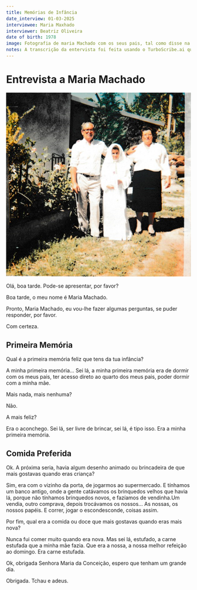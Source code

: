 ```yaml
---
title: Memórias de Infância
date_interview: 01-03-2025
interviewee: Maria Maxhado
interviewer: Beatriz Oliveira
date of birth: 1978
image: Fotografia de maria Machado com os seus pais, tal como disse na entervista, é a memória mais feliz que tem.
notes: A transcrição da entervista foi feita usando o TurboScribe.ai que converteu o texto para um formato Txt que depois teve que ser revisto mas tornou o processo mais fácil e rápido. Depois decidi passar a entervista para um formato Markdown para poder organizar melhor. 
---
```


# Entrevista a Maria Machado

![Maria Machado com os seus pais](Fotografia_Maria.png)

<interviewer>Olá, boa tarde. Pode-se apresentar, por favor?</interviewer>

<interviewee>Boa tarde, o meu nome é Maria Machado.</interviewee>

<interviewer>Pronto, Maria Machado, eu vou-lhe fazer algumas perguntas, se puder responder, por favor.</interviewer>

<interviewee>Com certeza.</interviewee>


## Primeira Memória


<interviewer>Qual é a primeira memória feliz que tens da tua infância?</interviewer> 

<interviewee>A minha primeira memória... Sei lá, a minha primeira memória era de dormir com os meus pais, 
ter acesso direto ao quarto dos meus pais, poder dormir com a minha mãe.</interviewee>

<interviewer>Mais nada, mais nenhuma?</interviewer>

<interviewee>Não.</interviewee>

<interviewer>A mais feliz?</interviewer> 

<interviewee>Era o aconchego. Sei lá, ser livre de brincar, sei lá, é tipo isso. Era a minha primeira memória.</interviewee>


## Comida Preferida


<interviewer>Ok. A próxima seria, havia algum desenho animado ou brincadeira de que mais gostavas quando eras criança?</interviewer>


<interviewee>Sim, era com o vizinho da porta, de jogarmos ao supermercado. E tínhamos um banco antigo, onde a gente catávamos os brinquedos velhos que havia lá, 
porque não tínhamos brinquedos novos, e fazíamos de vendinha.Um vendia, outro comprava, depois trocávamos os nossos... As nossas, os nossos papéis. E correr, jogar o escondesconde, coisas assim.</interviewee>

<interviewer>Por fim, qual era a comida ou doce que mais gostavas quando eras mais nova?</interviewer> 

<interviewee>Nunca fui comer muito quando era nova. Mas sei lá, estufado, a carne estufada que a minha mãe fazia. Que era a nossa, a nossa melhor refeição ao domingo. Era carne estufada.</interviewee>

<interviewer>Ok, obrigada Senhora Maria da Conceição, espero que tenham um grande dia.</interviewer> 

<interviewee>Obrigada. Tchau e adeus.</interviewee>
